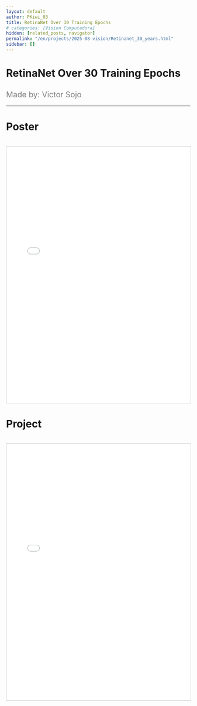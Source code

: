 ```yaml
---
layout: default
author: PKiwi_03
title: RetinaNet Over 30 Training Epochs
# categories: [Vision Computadora]
hidden: [related_posts, navigator]
permalink: "/en/projects/2025-08-vision/Retinanet_30_years.html"
sidebar: []
---
```


# RetinaNet Over 30 Training Epochs

<h2 style="color: gray; font-weight: normal;">
Made by: Victor Sojo
</h2>

---

# Poster
<br>

<iframe 
    src="/assets/html/2025-08-vision/ok/victor_sojo_poster.pdf"
    width="100%" 
    height="700" 
    style="border: 1px solid #ccc;"
></iframe>

# Project
<br>

<iframe 
    src="/assets/html/2025-08-vision/ok/victor_sojo.html" 
    width="100%" 
    height="700" 
    style="border: 1px solid #ccc;"
></iframe>
